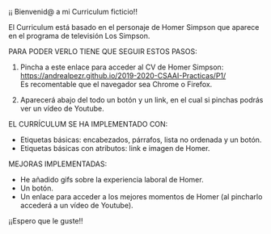 ¡¡ Bienvenid@ a mi Curriculum ficticio!!

El Curriculum está basado en el personaje de Homer Simpson que aparece en el programa de televisión Los Simpson.

PARA PODER VERLO TIENE QUE SEGUIR ESTOS PASOS:

1. Pincha a este enlace para acceder al CV de Homer Simpson: https://andrealpezr.github.io/2019-2020-CSAAI-Practicas/P1/
<br> Es recomentable que el navegador sea Chrome o Firefox.

2. Aparecerá abajo del todo un botón y un link, en el cual si pinchas podrás ver un vídeo de Youtube.


EL CURRÍCULUM SE HA IMPLEMENTADO CON:
- Etiquetas básicas: encabezados, párrafos, lista no ordenada y un botón.
- Etiquetas básicas con atributos: link e imagen de Homer.


MEJORAS IMPLEMENTADAS:

- He añadido gifs sobre la experiencia laboral de Homer.
- Un botón.
- Un enlace para acceder a los mejores momentos de Homer (al pincharlo accederá a un vídeo de Youtube).

¡¡Espero que le guste!!
